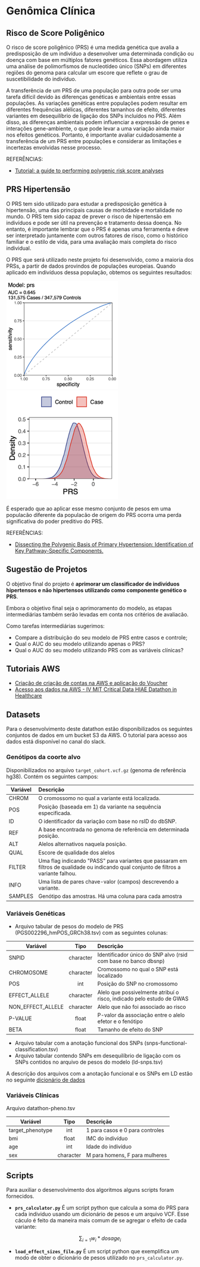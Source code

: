 # Genômica Clínica

## Risco de Score Poligênico

O risco de score poligênico (PRS) é uma medida genética que avalia a predisposição de um indivíduo a desenvolver uma determinada condição ou doença com base em múltiplos fatores genéticos. Essa abordagem utiliza uma análise de polimorfismos de nucleotídeo único (SNPs) em diferentes regiões do genoma para calcular um escore que reflete o grau de suscetibilidade do indivíduo.

A transferência de um PRS de uma população para outra pode ser uma tarefa difícil devido às diferenças genéticas e ambientais entre essas populações. As variações genéticas entre populações podem resultar em diferentes frequências alélicas, diferentes tamanhos de efeito, diferentes variantes em desequilíbrio de ligação dos SNPs incluídos no PRS. Além disso, as diferenças ambientais podem influenciar a expressão de genes e interações gene-ambiente, o que pode levar a uma variação ainda maior nos efeitos genéticos. Portanto, é importante avaliar cuidadosamente a transferência de um PRS entre populações e considerar as limitações e incertezas envolvidas nesse processo.

REFERÊNCIAS:

- [Tutorial: a guide to performing polygenic risk score analyses](https://doi.org/10.1038/s41596-020-0353-1)

## PRS Hipertensão

O PRS tem sido utilizado para estudar a predisposição genética à hipertensão, uma das principais causas de morbidade e mortalidade no mundo. O PRS tem sido capaz de prever o risco de hipertensão em indivíduos e pode ser útil na prevenção e tratamento dessa doença. No entanto, é importante lembrar que o PRS é apenas uma ferramenta e deve ser interpretado juntamente com outros fatores de risco, como o histórico familiar e o estilo de vida, para uma avaliação mais completa do risco individual.

O PRS que será utilizado neste projeto foi desenvolvido, como a maioria dos PRSs, a partir de dados provindos de populações europeias. Quando aplicado em indivíduos dessa população, obtemos os seguintes resultados:

 <img src="imgs/htn_auroc_ukbb.png" alt="auroc" width="300px">  <img src="imgs/htn_density_ukbb.png" alt="density" width="300px">

É esperado que ao aplicar esse mesmo conjunto de pesos em uma populacão diferente da populacão de origem do PRS ocorra uma perda significativa do poder preditivo do PRS.

REFERÊNCIAS:

- [Dissecting the Polygenic Basis of Primary Hypertension: Identification of Key Pathway-Specific Components.](https://doi.org/10.3389/fcvm.2022.814502)

## Sugestão de Projetos

O objetivo final do projeto é **aprimorar um classificador de indivíduos hipertensos e não hipertensos utilizando como componente genético o PRS**.

Embora o objetivo final seja o aprimoramento do modelo, as etapas intermediárias também serão levadas em conta nos critérios de avaliacão.

Como tarefas intermediárias sugerimos:

- Compare a distribuição do seu modelo de PRS entre casos e controle;
- Qual o AUC do seu modelo utilizando apenas o PRS?
- Qual o AUC do seu modelo utilizando PRS com as variáveis clínicas?

## Tutoriais AWS

- [Criação de criação de contas na AWS e aplicação do Voucher](https://docs.google.com/document/u/0/d/1fX8qSWV7SHx0MzLK-743Q4U7Th8GvYg9VKOJjMI9eJs)
- [Acesso aos dados na AWS - IV MIT Critical Data HIAE Datathon in Healthcare](https://docs.google.com/document/d/1IHHJfFO09KoIcgKx2q9jAZelRqf9DlxlAARcGweYU7g)

## Datasets

Para o desenvolvimento deste datathon estão disponibilizados os seguintes conjuntos de dados em um bucket S3 da AWS.
O tutorial para acesso aos dados está disponível no canal do slack.

### Genótipos da coorte alvo

Disponibilizados no arquivo `target_cohort.vcf.gz` (genoma de referência hg38). Contém os seguintes campos:

| Variável         | Descrição | 
|--------------|:-----|
| CHROM |  O cromossomo no qual a variante está localizada.  |
| POS      |  Posição (baseada em 1) da variante na sequência especificada. |
| ID      |  O identificador da variação com base no rsID do dbSNP. |
| REF      |  A base encontrada no genoma de referência em determinada posição. |
| ALT      |  Alelos alternativos naquela posição. |
| QUAL      |  Escore de qualidade dos alelos |
| FILTER      |  Uma flag indicando "PASS" para variantes que passaram em filtros de qualidade ou indicando qual conjunto de filtros a variante falhou. |
| INFO      |  Uma lista de pares chave-valor (campos) descrevendo a variante. |
| SAMPLES      |  Genótipo das amostras. Há uma coluna para cada amostra |


### Variáveis Genéticas

- Arquivo tabular de pesos do modelo de PRS (PGS002296_hmPOS_GRCh38.tsv) com as seguintes colunas:

| Variável         | Tipo | Descrição |
|--------------|:-----:|:-----------|
| SNPID |  character |       Identificador único do SNP alvo (rsid com base no banco dbsnp) |
| CHROMOSOME      |  character |          Cromossomo no qual o SNP está localizado |
| POS      |  int |         Posição do SNP no cromossomo |
| EFFECT_ALLELE      |  character |          Alelo que possivelmente atribuí o risco, indicado pelo estudo de GWAS |
| NON_EFFECT_ALLELE      |  character |          Alelo que não foi associado ao risco |
| P-VALUE      |  float |          P-valor da associação entre o alelo efetor e o fenótipo |
| BETA      |  float |          Tamanho de efeito do SNP |


- Arquivo tabular com a anotação funcional dos SNPs (snps-functional-classification.tsv)
- Arquivo tabular contendo SNPs em desequilíbrio de ligação com os SNPs contidos no arquivo de pesos do modelo (ld-snps.tsv) 

A descrição dos arquivos com a anotação funcional e os SNPs em LD estão no seguinte [dicionário de dados](https://docs.google.com/document/d/1KSfq8JnPRybS97A9SVZvDkmxt-qrtoA2-Sz-JZ9bhmA/edit?usp=sharing)

### Variáveis Clínicas
Arquivo datathon-pheno.tsv

| Variável         | Tipo | Descrição |
|--------------|:-----:|:-----------|
| target_phenotype |  int |        1 para casos e 0 para controles |
| bmi      |  float |          IMC do indivíduo |
| age      |  int |          Idade do indivíduo |
| sex      |  character |          M para homens, F para mulheres |

## Scripts

Para auxiliar o desenvolvimento dos algoritmos alguns scripts foram fornecidos.

- **`prs_calculator.py`** É um script python que calcula a soma do PRS para cada individuo usando um dicionário de pesos e um arquivo VCF.
Esse cáculo é feito da maneira mais comum de se agregar o efeito de cada variante: 

```math
\sum_{i=1} w_i * dosage_i
```

- **`load_effect_sizes_file.py`** É um script python que exemplifica um modo de obter o dicionário de pesos utilizado no `prs_calculator.py`.
